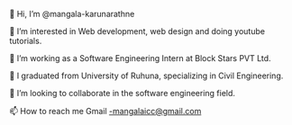 👋 Hi, I’m @mangala-karunarathne 

👀 I’m interested in Web development, web design and doing youtube tutorials. 

💞️ I’m working as a Software Engineering Intern at Block Stars PVT Ltd.

🌱 I graduated from University of Ruhuna, specializing in Civil Engineering. 

💞️ I’m looking to collaborate in the software engineering field. 

📫 How to reach me 
Gmail -mangalaicc@gmail.com 
